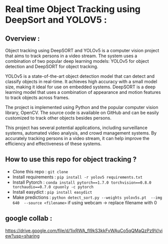 # Real time Object Tracking using DeepSort and YOLOV5 : 

## Overview : 
Object tracking using DeepSORT and YOLOv5 is a computer vision project that aims to track persons in a video stream. The system uses a combination of two popular deep learning models: YOLOv5 for object detection and DeepSORT for object tracking.

YOLOv5 is a state-of-the-art object detection model that can detect and classify objects in real-time. It achieves high accuracy with a small model size, making it ideal for use on embedded systems. DeepSORT is a deep learning model that uses a combination of appearance and motion features to track objects across frames.

The project is implemented using Python and the popular computer vision library, OpenCV. The source code is available on GitHub and can be easily customized to track other objects besides persons.

This project has several potential applications, including surveillance systems, automated video analysis, and crowd management systems. By accurately tracking persons in a video stream, it can help improve the efficiency and effectiveness of these systems.


## How to use this repo for object tracking  ? 

- Clone this repo : `git clone ` 
- Install requirements : `pip install -r yolov5 requirements.txt` 
- Install Pytorch : `conda install pytorch==1.7.0 torchvision==0.8.0 torchaudio==0.7.0 cpuonly -c pytorch`
- Install easydict : `pip install easydict`
- Make predictions : `python detect_sort.py --weights yolov5s.pt  --img 640  --source <filename>` if using webcam -> replace filename with 0





## google collab : 
https://drive.google.com/file/d/1ixRWA_fl9kS3kkFvWAuCo5qQMaQzPz9V/view?usp=sharing
